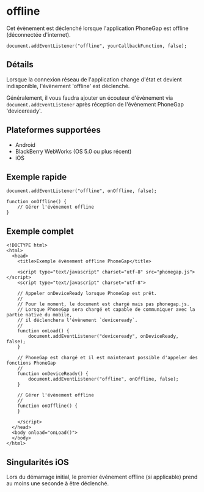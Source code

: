 offline
=======

Cet évènement est déclenché lorsque l'application PhoneGap est offline (déconnectée d'internet).

    document.addEventListener("offline", yourCallbackFunction, false);

Détails
-------

Lorsque la connexion réseau de l'application change d'état et devient indisponible, l'évènement 'offline' est déclenché.

Généralement, il vous faudra ajouter un écouteur d'évènement via `document.addEventListener` après réception de l'évènement PhoneGap 'deviceready'.

Plateformes supportées
----------------------

- Android
- BlackBerry WebWorks (OS 5.0 ou plus récent)
- iOS

Exemple rapide
--------------

    document.addEventListener("offline", onOffline, false);

    function onOffline() {
        // Gérer l'évènement offline
    }

Exemple complet
---------------

    <!DOCTYPE html>
    <html>
      <head>
        <title>Exemple évènement offline PhoneGap</title>

        <script type="text/javascript" charset="utf-8" src="phonegap.js"></script>
        <script type="text/javascript" charset="utf-8">

        // Appeler onDeviceReady lorsque PhoneGap est prêt.
        //
        // Pour le moment, le document est chargé mais pas phonegap.js.
        // Lorsque PhoneGap sera chargé et capable de communiquer avec la partie native du mobile,
        // il déclenchera l'évènement `deviceready`.
        //
        function onLoad() {
            document.addEventListener("deviceready", onDeviceReady, false);
        }

        // PhoneGap est chargé et il est maintenant possible d'appeler des fonctions PhoneGap
        //
        function onDeviceReady() {
		    document.addEventListener("offline", onOffline, false);
        }

        // Gérer l'évènement offline
        //
        function onOffline() {
        }

        </script>
      </head>
      <body onload="onLoad()">
      </body>
    </html>

Singularités iOS
----------------
Lors du démarrage initial, le premier événement offline (si applicable) prend au moins une seconde à être déclenché.

